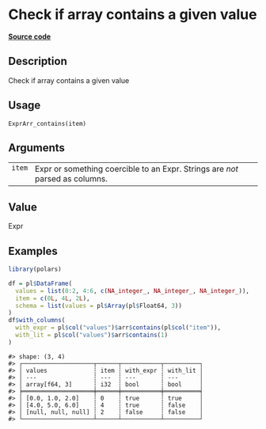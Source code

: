 

# Check if array contains a given value

[**Source code**](https://github.com/pola-rs/r-polars/tree/main/R/expr__array.R#L174)

## Description

Check if array contains a given value

## Usage

<pre><code class='language-R'>ExprArr_contains(item)
</code></pre>

## Arguments

<table>
<tr>
<td style="white-space: nowrap; font-family: monospace; vertical-align: top">
<code id="item">item</code>
</td>
<td>
Expr or something coercible to an Expr. Strings are <em>not</em> parsed
as columns.
</td>
</tr>
</table>

## Value

Expr

## Examples

``` r
library(polars)

df = pl$DataFrame(
  values = list(0:2, 4:6, c(NA_integer_, NA_integer_, NA_integer_)),
  item = c(0L, 4L, 2L),
  schema = list(values = pl$Array(pl$Float64, 3))
)
df$with_columns(
  with_expr = pl$col("values")$arr$contains(pl$col("item")),
  with_lit = pl$col("values")$arr$contains(1)
)
```

    #> shape: (3, 4)
    #> ┌────────────────────┬──────┬───────────┬──────────┐
    #> │ values             ┆ item ┆ with_expr ┆ with_lit │
    #> │ ---                ┆ ---  ┆ ---       ┆ ---      │
    #> │ array[f64, 3]      ┆ i32  ┆ bool      ┆ bool     │
    #> ╞════════════════════╪══════╪═══════════╪══════════╡
    #> │ [0.0, 1.0, 2.0]    ┆ 0    ┆ true      ┆ true     │
    #> │ [4.0, 5.0, 6.0]    ┆ 4    ┆ true      ┆ false    │
    #> │ [null, null, null] ┆ 2    ┆ false     ┆ false    │
    #> └────────────────────┴──────┴───────────┴──────────┘
